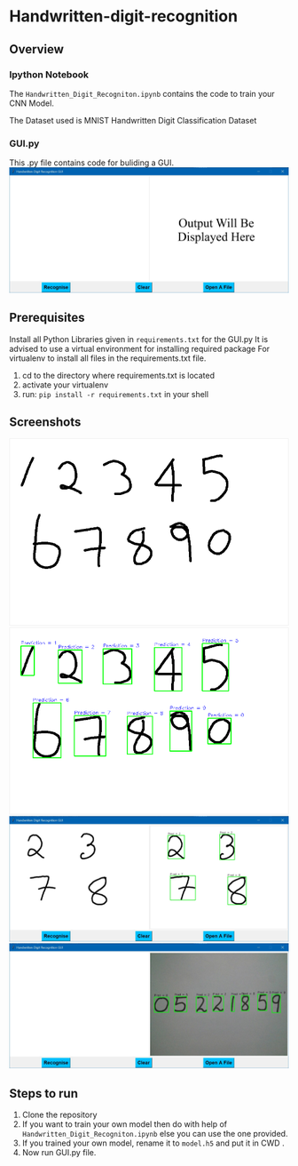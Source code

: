 # Handwritten-digit-recognition
## Overview
### Ipython Notebook
The `Handwritten_Digit_Recogniton.ipynb` contains the code to train your CNN Model.

The Dataset used is MNIST Handwritten Digit Classification Dataset
### GUI.py
This .py file contains code for buliding a GUI.
![UI](/images/UI.jpg)

## Prerequisites
Install all Python Libraries given in `requirements.txt` for the GUI.py
It is advised to use a virtual environment for installing required package
For virtualenv to install all files in the requirements.txt file.

1.  cd to the directory where requirements.txt is located
2.  activate your virtualenv
3.  run: `pip install -r requirements.txt` in your shell

## Screenshots
![test](/images/test.png)
![predict](images/predict.png)
![UI](images/Screenshot%202021-08-01%20182526.jpg)
![UI](images/Screenshot%202021-08-01%20182417.jpg)


## Steps to run
1.  Clone the repository
2.  If you want to train your own model then do with help of `Handwritten_Digit_Recogniton.ipynb` else you can use the one provided.
3.  If you trained your own model, rename it to `model.h5` and put it in CWD .
4.  Now run GUI.py file.
